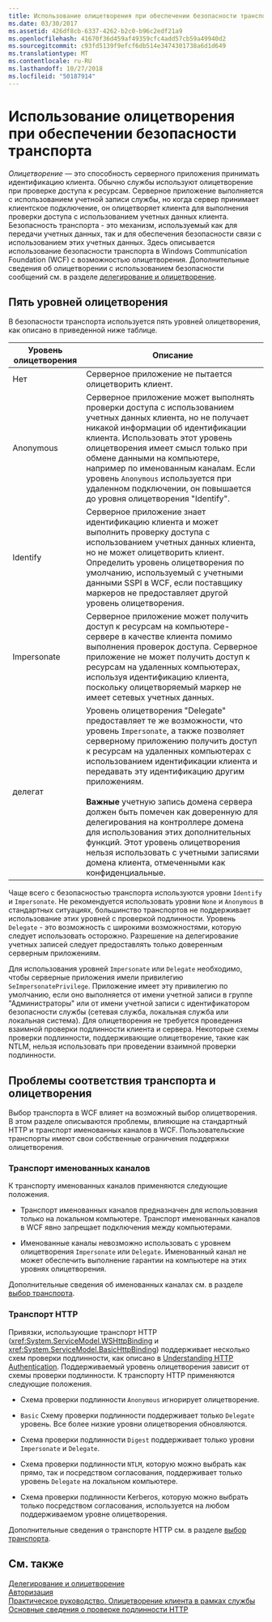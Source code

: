```yaml
---
title: Использование олицетворения при обеспечении безопасности транспорта
ms.date: 03/30/2017
ms.assetid: 426df8cb-6337-4262-b2c0-b96c2edf21a9
ms.openlocfilehash: 41670f36d459af49359cfc4add57cb59a49940d2
ms.sourcegitcommit: c93fd5139f9efcf6db514e3474301738a6d1d649
ms.translationtype: MT
ms.contentlocale: ru-RU
ms.lasthandoff: 10/27/2018
ms.locfileid: "50187914"
---
```

# <a name="using-impersonation-with-transport-security"></a>Использование олицетворения при обеспечении безопасности транспорта
*Олицетворение* — это способность серверного приложения принимать идентификацию клиента. Обычно службы используют олицетворение при проверке доступа к ресурсам. Серверное приложение выполняется с использованием учетной записи службы, но когда сервер принимает клиентское подключение, он олицетворяет клиента для выполнения проверки доступа с использованием учетных данных клиента. Безопасность транспорта - это механизм, используемый как для передачи учетных данных, так и для обеспечения безопасности связи с использованием этих учетных данных. Здесь описывается использование безопасности транспорта в Windows Communication Foundation (WCF) с возможностью олицетворения. Дополнительные сведения об олицетворении с использованием безопасности сообщений см. в разделе [делегирование и олицетворение](../../../../docs/framework/wcf/feature-details/delegation-and-impersonation-with-wcf.md).  
  
## <a name="five-impersonation-levels"></a>Пять уровней олицетворения  
 В безопасности транспорта используется пять уровней олицетворения, как описано в приведенной ниже таблице.  
  
|Уровень олицетворения|Описание|  
|-------------------------|-----------------|  
|Нет|Серверное приложение не пытается олицетворить клиент.|  
|Anonymous|Серверное приложение может выполнять проверки доступа с использованием учетных данных клиента, но не получает никакой информации об идентификации клиента. Использовать этот уровень олицетворения имеет смысл только при обмене данными на компьютере, например по именованным каналам. Если уровень `Anonymous` используется при удаленном подключении, он повышается до уровня олицетворения "Identify".|  
|Identify|Серверное приложение знает идентификацию клиента и может выполнить проверку доступа с использованием учетных данных клиента, но не может олицетворить клиент. Определить уровень олицетворения по умолчанию, используемый с учетными данными SSPI в WCF, если поставщику маркеров не предоставляет другой уровень олицетворения.|  
|Impersonate|Серверное приложение может получить доступ к ресурсам на компьютере-сервере в качестве клиента помимо выполнения проверок доступа. Серверное приложение не может получить доступ к ресурсам на удаленных компьютерах, используя идентификацию клиента, поскольку олицетворяемый маркер не имеет сетевых учетных данных.|  
|делегат|Уровень олицетворения "Delegate" предоставляет те же возможности, что уровень `Impersonate`, а также позволяет серверному приложению получить доступ к ресурсам на удаленных компьютерах с использованием идентификации клиента и передавать эту идентификацию другим приложениям.<br /><br /> **Важные** учетную запись домена сервера должен быть помечен как доверенную для делегирования на контроллере домена для использования этих дополнительных функций. Этот уровень олицетворения нельзя использовать с учетными записями домена клиента, отмеченными как конфиденциальные.|  
  
 Чаще всего с безопасностью транспорта используются уровни `Identify` и `Impersonate`. Не рекомендуется использовать уровни `None` и `Anonymous` в стандартных ситуациях, большинство транспортов не поддерживает использование этих уровней с проверкой подлинности. Уровень `Delegate` - это возможность с широкими возможностями, которую следует использовать осторожно. Разрешение на делегирование учетных записей следует предоставлять только доверенным серверным приложениям.  
  
 Для использования уровней `Impersonate` или `Delegate` необходимо, чтобы серверные приложения имели привилегию `SeImpersonatePrivilege`. Приложение имеет эту привилегию по умолчанию, если оно выполняется от имени учетной записи в группе "Администраторы" или от имени учетной записи с идентификатором безопасности службы (сетевая служба, локальная служба или локальная система). Для олицетворения не требуется проведения взаимной проверки подлинности клиента и сервера. Некоторые схемы проверки подлинности, поддерживающие олицетворение, такие как NTLM, нельзя использовать при проведении взаимной проверки подлинности.  
  
## <a name="transport-specific-issues-with-impersonation"></a>Проблемы соответствия транспорта и олицетворения  
 Выбор транспорта в WCF влияет на возможный выбор олицетворения. В этом разделе описываются проблемы, влияющие на стандартный HTTP и транспорт именованных каналов в WCF. Пользовательские транспорты имеют свои собственные ограничения поддержки олицетворения.  
  
### <a name="named-pipe-transport"></a>Транспорт именованных каналов  
 К транспорту именованных каналов применяются следующие положения.  
  
-   Транспорт именованных каналов предназначен для использования только на локальном компьютере. Транспорт именованных каналов в WCF явно запрещает подключения между компьютерами.  
  
-   Именованные каналы невозможно использовать с уровнем олицетворения `Impersonate` или `Delegate`. Именованный канал не может обеспечить выполнение гарантии на компьютере на этих уровнях олицетворения.  
  
 Дополнительные сведения об именованных каналах см. в разделе [выбор транспорта](../../../../docs/framework/wcf/feature-details/choosing-a-transport.md).  
  
### <a name="http-transport"></a>Транспорт HTTP  
 Привязки, использующие транспорт HTTP (<xref:System.ServiceModel.WSHttpBinding> и <xref:System.ServiceModel.BasicHttpBinding>) поддерживает несколько схем проверки подлинности, как описано в [Understanding HTTP Authentication](../../../../docs/framework/wcf/feature-details/understanding-http-authentication.md). Поддерживаемый уровень олицетворения зависит от схемы проверки подлинности. К транспорту HTTP применяются следующие положения.  
  
-   Схема проверки подлинности `Anonymous` игнорирует олицетворение.  
  
-   `Basic` Схему проверки подлинности поддерживает только `Delegate` уровень. Все более низкие уровни олицетворения обновляются.  
  
-   Схема проверки подлинности `Digest` поддерживает только уровни `Impersonate` и `Delegate`.  
  
-   Схема проверки подлинности `NTLM`, которую можно выбрать как прямо, так и посредством согласования, поддерживает только уровень `Delegate` на локальном компьютере.  
  
-   Схема проверки подлинности Kerberos, которую можно выбрать только посредством согласования, используется на любом поддерживаемом уровне олицетворения.  
  
 Дополнительные сведения о транспорте HTTP см. в разделе [выбор транспорта](../../../../docs/framework/wcf/feature-details/choosing-a-transport.md).  
  
## <a name="see-also"></a>См. также  
 [Делегирование и олицетворение](../../../../docs/framework/wcf/feature-details/delegation-and-impersonation-with-wcf.md)  
 [Авторизация](../../../../docs/framework/wcf/feature-details/authorization-in-wcf.md)  
 [Практическое руководство. Олицетворение клиента в рамках службы](../../../../docs/framework/wcf/how-to-impersonate-a-client-on-a-service.md)  
 [Основные сведения о проверке подлинности HTTP](../../../../docs/framework/wcf/feature-details/understanding-http-authentication.md)
